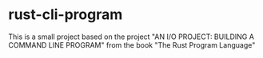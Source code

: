 # rust-cli-program
This is a small project based on the project "AN I/O PROJECT: BUILDING A COMMAND LINE PROGRAM" from the book "The Rust Program Language"
